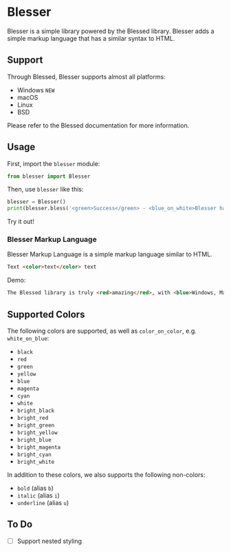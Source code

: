 # Blesser

Blesser is a simple library powered by the Blessed library. Blesser adds a simple markup language that has a similar syntax to HTML.

## Support

Through Blessed, Blesser supports almost all platforms:

 - Windows `NEW`
 - macOS
 - Linux
 - BSD

Please refer to the Blessed documentation for more information.

## Usage

First, import the `blesser` module:

```python
from blesser import Blesser
```

Then, use `blesser` like this:

```python
blesser = Blesser()
print(blesser.bless('<green>Success</green> - <blue_on_white>Blesser has been installed!</blue_on_white>'))
```

Try it out!

### Blesser Markup Language

Blesser Markup Language is a simple markup language similar to HTML.

```html
Text <color>text</color> text
```

Demo:

```html
The Blessed library is truly <red>amazing</red>, with <blue>Windows, Mac, and Linux Support</blue> all built-in!
```

## Supported Colors

The following colors are supported, as well as `color_on_color`, e.g. `white_on_blue`:

 - `black`
 - `red`
 - `green`
 - `yellow`
 - `blue`
 - `magenta`
 - `cyan`
 - `white`
 - `bright_black`
 - `bright_red`
 - `bright_green`
 - `bright_yellow`
 - `bright_blue`
 - `bright_magenta`
 - `bright_cyan`
 - `bright_white`

In addition to these colors, we also supports the following non-colors:

 - `bold` (alias `b`)
 - `italic` (alias `i`)
 - `underline` (alias `u`)

## To Do

 - [ ] Support nested styling